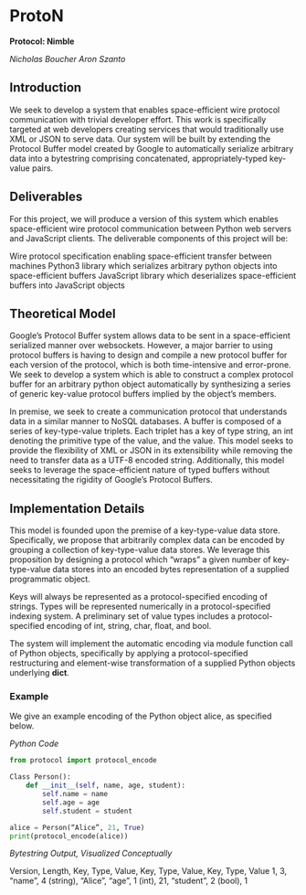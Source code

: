 # ProtoN
**Protocol: Nimble**

*Nicholas Boucher		Aron Szanto*

## Introduction
We seek to develop a system that enables space-efficient wire protocol communication with trivial developer effort. This work is specifically targeted at web developers creating services that would traditionally use XML or JSON to serve data. Our system will be built by extending the Protocol Buffer model created by Google to automatically serialize arbitrary data into a bytestring comprising concatenated, appropriately-typed key-value pairs.

## Deliverables
For this project, we will produce a version of this system which enables space-efficient wire protocol communication between Python web servers and JavaScript clients. The deliverable components of this project will be:

Wire protocol specification enabling space-efficient transfer between machines
Python3 library which serializes arbitrary python objects into space-efficient buffers
JavaScript library which deserializes space-efficient buffers into JavaScript objects

## Theoretical Model
Google’s Protocol Buffer system allows data to be sent in a space-efficient serialized manner over websockets. However, a major barrier to using protocol buffers is having to design and compile a new protocol buffer for each version of the protocol, which is both time-intensive and error-prone. We seek to develop a system which is able to construct a complex protocol buffer for an arbitrary python object automatically by synthesizing a series of generic key-value protocol buffers implied by the object’s members.

In premise, we seek to create a communication protocol that understands data in a similar manner to NoSQL databases. A buffer is composed of a series of key-type-value triplets. Each triplet has a key of type string, an int denoting the primitive type of the value, and the value. This model seeks to provide the flexibility of XML or JSON in its extensibility while removing the need to transfer data as a UTF-8 encoded string. Additionally, this model seeks to leverage the space-efficient nature of typed buffers without necessitating the rigidity of Google’s Protocol Buffers.

## Implementation Details
This model is founded upon the premise of a key-type-value data store. Specifically, we propose that arbitrarily complex data can be encoded by grouping a collection of key-type-value data stores. We leverage this proposition by designing a protocol which “wraps” a given number of key-type-value data stores into an encoded bytes representation of a supplied programmatic object.

Keys will always be represented as a protocol-specified encoding of strings. Types will be represented numerically in a protocol-specified indexing system. A preliminary set of value types includes a protocol-specified encoding of int, string, char, float, and bool.

The system will implement the automatic encoding via module function call of Python objects, specifically by applying a protocol-specified restructuring and element-wise transformation of a supplied Python objects underlying __dict__.

### Example
We give an example encoding of the Python object alice, as specified below.

*Python Code*
```python
from protocol import protocol_encode

Class Person():
	def __init__(self, name, age, student):
		self.name = name
		self.age = age
		self.student = student

alice = Person(“Alice”, 21, True)
print(protocol_encode(alice))
```

*Bytestring Output, Visualized Conceptually*


Version, Length, Key, Type, Value, Key, Type, Value, Key, Type, Value
1, 3, “name”, 4 (string), “Alice”, “age”, 1 (int), 21, “student”, 2 (bool), 1
